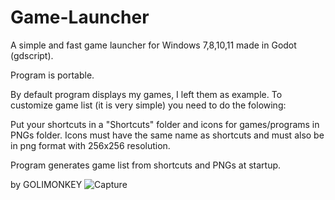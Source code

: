 # Game-Launcher
A simple and fast game launcher for Windows 7,8,10,11 made in Godot (gdscript).

Program is portable.

By default program displays my games, I left them as example. 
To customize game list (it is very simple) you need to do the folowing:

Put your shortcuts in a "Shortcuts" folder and icons for games/programs in PNGs folder.
Icons must have the same name as shortcuts and must also be in png format with 256x256 resolution.


Program generates game list from shortcuts and PNGs at startup.


by GOLIMONKEY
![Capture](https://user-images.githubusercontent.com/71722655/161323444-6283076c-6014-43c3-8072-244118c7c343.PNG)
